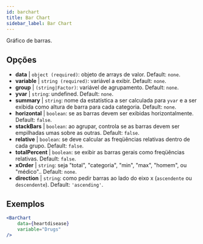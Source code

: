 ```yaml
---
id: barchart
title: Bar Chart
sidebar_label: Bar Chart
---
```


Gráfico de barras.

## Opções

* __data__ | `object (required)`: objeto de arrays de valor. Default: `none`.
* __variable__ | `string (required)`: variável a exibir. Default: `none`.
* __group__ | `(string|Factor)`: variável de agrupamento. Default: `none`.
* __yvar__ | `string`: undefined. Default: `none`.
* __summary__ | `string`: nome da estatística a ser calculada para `yvar` e a ser exibida como altura de barra para cada categoria. Default: `none`.
* __horizontal__ | `boolean`: se as barras devem ser exibidas horizontalmente. Default: `false`.
* __stackBars__ | `boolean`: ao agrupar, controla se as barras devem ser empilhadas umas sobre as outras. Default: `false`.
* __relative__ | `boolean`: se deve calcular as freqüências relativas dentro de cada grupo. Default: `false`.
* __totalPercent__ | `boolean`: se exibir as barras gerais como freqüências relativas. Default: `false`.
* __xOrder__ | `string`: seja "total", "categoria", "min", "max", "homem", ou "médico".. Default: `none`.
* __direction__ | `string`: como pedir barras ao lado do eixo x (`ascendente` ou `descendente`). Default: `'ascending'`.


## Exemplos

```jsx live
<BarChart 
    data={heartdisease} 
    variable="Drugs"
/>
```

